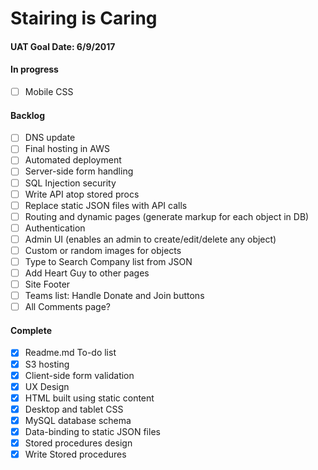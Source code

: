 # Stairing is Caring

#### UAT Goal Date: 6/9/2017

#### In progress
- [ ] Mobile CSS

#### Backlog
- [ ] DNS update
- [ ] Final hosting in AWS
- [ ] Automated deployment
- [ ] Server-side form handling
- [ ] SQL Injection security
- [ ] Write API atop stored procs
- [ ] Replace static JSON files with API calls
- [ ] Routing and dynamic pages (generate markup for each object in DB)
- [ ] Authentication
- [ ] Admin UI (enables an admin to create/edit/delete any object)
- [ ] Custom or random images for objects
- [ ] Type to Search Company list from JSON
- [ ] Add Heart Guy to other pages
- [ ] Site Footer
- [ ] Teams list: Handle Donate and Join buttons
- [ ] All Comments page?

#### Complete
- [x] Readme.md To-do list
- [x] S3 hosting
- [x] Client-side form validation
- [x] UX Design
- [x] HTML built using static content
- [x] Desktop and tablet CSS
- [x] MySQL database schema
- [x] Data-binding to static JSON files
- [x] Stored procedures design
- [x] Write Stored procedures
